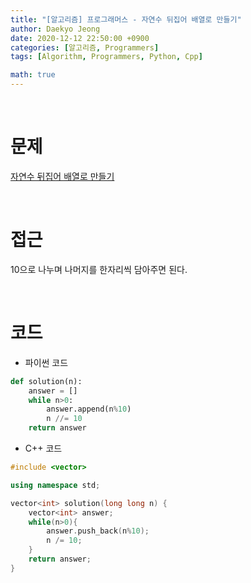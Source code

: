 ```yaml
---
title: "[알고리즘] 프로그래머스 - 자연수 뒤집어 배열로 만들기"
author: Daekyo Jeong
date: 2020-12-12 22:50:00 +0900
categories: [알고리즘, Programmers]
tags: [Algorithm, Programmers, Python, Cpp]

math: true
---
```


<br/>

# **문제**


[자연수 뒤집어 배열로 만들기](https://programmers.co.kr/learn/courses/30/lessons/12932)

<br/>

# **접근**  

10으로 나누며 나머지를 한자리씩 담아주면 된다.   

<br/>

# **코드**


- 파이썬 코드   

```py
def solution(n):
    answer = []
    while n>0:
        answer.append(n%10)
        n //= 10
    return answer
```


- C++ 코드

```cpp
#include <vector>

using namespace std;

vector<int> solution(long long n) {
    vector<int> answer;
    while(n>0){
        answer.push_back(n%10);
        n /= 10;
    }
    return answer;
}
```



<br/>

